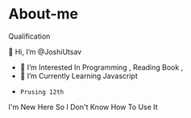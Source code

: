 # About-me
Qualification

👋 Hi, I’m @JoshiUtsav
- 👀 I’m Interested In Programming , Reading Book , 
- 🌱 I’m Currently Learning Javascript
-     Prusing 12th
I'm New Here So I Don't Know How To Use It
